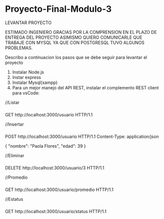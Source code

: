# Proyecto-Final-Modulo-3
LEVANTAR PROYECTO

ESTIMADO INGENIERO GRACIAS POR LA COMPRENSION EN EL PLAZO DE ENTREGA DEL PROYECTO
ASIMISMO QUIERO COMUNICARLE QUE TRABAJE CON MYSQL YA QUE CON POSTGRESQL TUVO ALGUNOS PROBLEMAS.

Describo a continuacion los pasos que se debe seguir para levantar el proyecto

1. Instalar Node.js
3. Instar express
5. Instalar Mysql(xampp)
6. Para un mejor manejo del API REST, instalar el complemento REST client para vsCode:
 
//Listar
###
GET http://localhost:3000/usuario HTTP/1.1

//Insertar
###
POST http://localhost:3000/usuario HTTP/1.1
Content-Type: application/json

{
    "nombre": "Paola Flores",
    "edad": 39
}

//Eliminar
###
DELETE http://localhost:3000/usuario/3 HTTP/1.1

//Promedio
###
GET http://localhost:3000/usuario/promedio HTTP/1.1

//Estatus
###
GET http://localhost:3000/usuario/status HTTP/1.1

